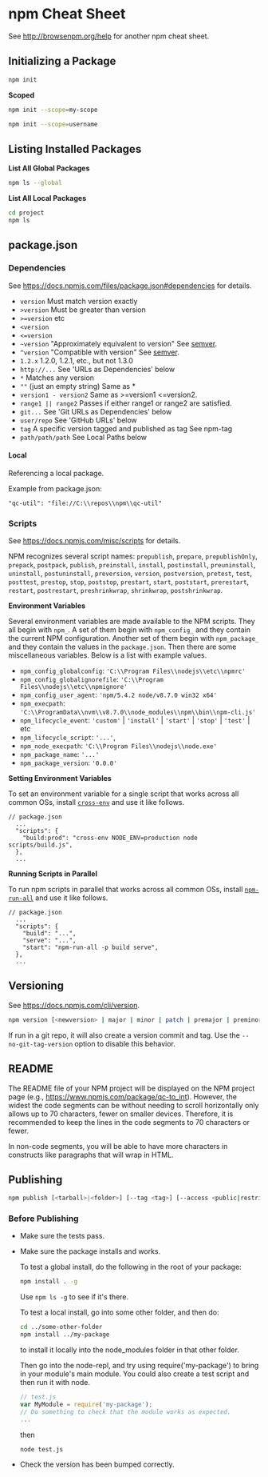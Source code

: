 # npm Cheat Sheet

See http://browsenpm.org/help for another npm cheat sheet.


## Initializing a Package

```sh
npm init
```

**Scoped**

```sh
npm init --scope=my-scope
```

```sh
npm init --scope=username
```


## Listing Installed Packages

**List All Global Packages**

```sh
npm ls --global
```

**List All Local Packages**

```sh
cd project
npm ls
```


## package.json

### Dependencies

See https://docs.npmjs.com/files/package.json#dependencies for details.

* `version` Must match version exactly
* `>version` Must be greater than version
* `>=version` etc
* `<version`
* `<=version`
* `~version` "Approximately equivalent to version" See [semver].
* `^version` "Compatible with version" See [semver].
* `1.2.x` 1.2.0, 1.2.1, etc., but not 1.3.0
* `http://...` See 'URLs as Dependencies' below
* `*` Matches any version
* `""` (just an empty string) Same as *
* `version1 - version2` Same as >=version1 <=version2.
* `range1 || range2` Passes if either range1 or range2 are satisfied.
* `git...` See 'Git URLs as Dependencies' below
* `user/repo` See 'GitHub URLs' below
* `tag` A specific version tagged and published as tag See npm-tag
* `path/path/path` See Local Paths below

#### Local

Referencing a local package.

Example from package.json:

    "qc-util": "file://C:\\repos\\npm\\qc-util"

### Scripts

See https://docs.npmjs.com/misc/scripts for details.

NPM recognizes several script names: `prepublish`, `prepare`,
`prepublishOnly`, `prepack`, `postpack`, `publish`, `preinstall`, `install`,
`postinstall`, `preuninstall`, `uninstall`, `postuninstall`, `preversion`,
`version`, `postversion`, `pretest`, `test`, `posttest`, `prestop`, `stop`,
`poststop`, `prestart`, `start`, `poststart`, `prerestart`, `restart`,
`postrestart`, `preshrinkwrap`, `shrinkwrap`, `postshrinkwrap`.

**Environment Variables**

Several environment variables are made available to the NPM scripts.  They all
begin with `npm_`.  A set of them begin with `npm_config_` and they contain
the current NPM configuration.  Another set of them begin with `npm_package_`
and they contain the values in the `package.json`.  Then there are some
miscellaneous variables.  Below is a list with example values.

* `npm_config_globalconfig`: `'C:\\Program Files\\nodejs\\etc\\npmrc'`
* `npm_config_globalignorefile`: `'C:\\Program Files\\nodejs\\etc\\npmignore'`
* `npm_config_user_agent`: `'npm/5.4.2 node/v8.7.0 win32 x64'`
* `npm_execpath`: `'C:\\ProgramData\\nvm\\v8.7.0\\node_modules\\npm\\bin\\npm-cli.js'`
* `npm_lifecycle_event`: `'custom'` | `'install'` | `'start'` | `'stop'` | `'test'` | etc
* `npm_lifecycle_script`: `'...'`,
* `npm_node_execpath`: `'C:\\Program Files\\nodejs\\node.exe'`
* `npm_package_name`: `'...'`
* `npm_package_version`: `'0.0.0'`

**Setting Environment Variables**

To set an environment variable for a single script that works across all common
OSs, install [`cross-env`][cross-env] and use it like follows.

```json5
// package.json
  ...
  "scripts": {
    "build:prod": "cross-env NODE_ENV=production node scripts/build.js",
  },
  ...
```

**Running Scripts in Parallel**

To run npm scripts in parallel that works across all common OSs, install
[`npm-run-all`][npm-run-all] and use it like follows.

```json5
// package.json
  ...
  "scripts": {
    "build": "...",
    "serve": "...",
    "start": "npm-run-all -p build serve",
  },
  ...
```


## Versioning

See https://docs.npmjs.com/cli/version.

```sh
npm version [<newversion> | major | minor | patch | premajor | preminor | prepatch | prerelease | from-git]
```

If run in a git repo, it will also create a version commit and tag.  Use the `--no-git-tag-version` option to disable
this behavior.


## README

The README file of your NPM project will be displayed on the NPM project page (e.g., https://www.npmjs.com/package/qc-to_int).
However, the widest the code segments can be without needing to scroll horizontally only allows up to 70 characters, fewer on
smaller devices.  Therefore, it is recommended to keep the lines in the code segments to 70 characters or fewer.

In non-code segments, you will be able to have more characters in constructs like paragraphs that will wrap in HTML.


## Publishing

```sh
npm publish [<tarball>|<folder>] [--tag <tag>] [--access <public|restricted>]
```

### Before Publishing

* Make sure the tests pass.

* Make sure the package installs and works.

  To test a global install, do the following in the root of your package:
  ```sh
  npm install . -g
  ```

  Use `npm ls -g` to see if it's there.

  To test a local install, go into some other folder, and then do:

  ```sh
  cd ../some-other-folder
  npm install ../my-package
  ```

  to install it locally into the node_modules folder in that other folder.

  Then go into the node-repl, and try using require('my-package') to bring in
  your module's main module.  You could also create a test script and then run it
  with node.

  ```js
  // test.js
  var MyModule = require('my-package');
  // Do something to check that the module works as expected.
  ...
  ```

  then

  ```sh
  node test.js
  ```

* Check the version has been bumped correctly.


[cross-env]: https://www.npmjs.com/package/cross-env
[npm-run-all]: https://www.npmjs.com/package/npm-run-all
[semver]: https://docs.npmjs.com/misc/semver
